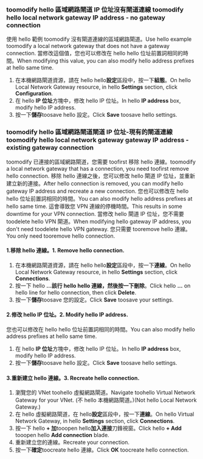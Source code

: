### <span data-ttu-id="b48b3-101"><a name="gwipnoconnection"></a>toomodify hello 區域網路閘道 IP 位址沒有閘道連線</span><span class="sxs-lookup"><span data-stu-id="b48b3-101"><a name="gwipnoconnection"></a> toomodify hello local network gateway IP address - no gateway connection</span></span>

<span data-ttu-id="b48b3-102">使用 hello 範例 toomodify 沒有閘道連線的區域網路閘道。</span><span class="sxs-lookup"><span data-stu-id="b48b3-102">Use hello example toomodify a local network gateway that does not have a gateway connection.</span></span> <span data-ttu-id="b48b3-103">當修改這個值，您也可以修改在 hello hello 位址前置詞相同的時間。</span><span class="sxs-lookup"><span data-stu-id="b48b3-103">When modifying this value, you can also modify hello address prefixes at hello same time.</span></span>

1. <span data-ttu-id="b48b3-104">在本機網路閘道資源，請在 hello hello**設定**區段中，按一下**組態**。</span><span class="sxs-lookup"><span data-stu-id="b48b3-104">On hello Local Network Gateway resource, in hello **Settings** section, click **Configuration**.</span></span>
2. <span data-ttu-id="b48b3-105">在 hello **IP 位址**方塊中，修改 hello IP 位址。</span><span class="sxs-lookup"><span data-stu-id="b48b3-105">In hello **IP address** box, modify hello IP address.</span></span>
3. <span data-ttu-id="b48b3-106">按一下**儲存**toosave hello 設定。</span><span class="sxs-lookup"><span data-stu-id="b48b3-106">Click **Save** toosave hello settings.</span></span>

### <span data-ttu-id="b48b3-107"><a name="gwipwithconnection"></a>toomodify hello 區域網路閘道閘道 IP 位址-現有的閘道連線</span><span class="sxs-lookup"><span data-stu-id="b48b3-107"><a name="gwipwithconnection"></a>toomodify hello local network gateway gateway IP address - existing gateway connection</span></span>

<span data-ttu-id="b48b3-108">toomodify 已連接的區域網路閘道，您需要 toofirst 移除 hello 連線。</span><span class="sxs-lookup"><span data-stu-id="b48b3-108">toomodify a local network gateway that has a connection, you need toofirst remove hello connection.</span></span> <span data-ttu-id="b48b3-109">移除 hello 連線之後，您可以修改 hello 閘道 IP 位址，並重新建立新的連接。</span><span class="sxs-lookup"><span data-stu-id="b48b3-109">After hello connection is removed, you can modify hello gateway IP address and recreate a new connection.</span></span> <span data-ttu-id="b48b3-110">您也可以修改在 hello hello 位址前置詞相同的時間。</span><span class="sxs-lookup"><span data-stu-id="b48b3-110">You can also modify hello address prefixes at hello same time.</span></span> <span data-ttu-id="b48b3-111">這會導致您 VPN 連線的停機時間。</span><span class="sxs-lookup"><span data-stu-id="b48b3-111">This results in some downtime for your VPN connection.</span></span> <span data-ttu-id="b48b3-112">當修改 hello 閘道 IP 位址，您不需要 toodelete hello VPN 閘道。</span><span class="sxs-lookup"><span data-stu-id="b48b3-112">When modifying hello gateway IP address, you don't need toodelete hello VPN gateway.</span></span> <span data-ttu-id="b48b3-113">您只需要 tooremove hello 連線。</span><span class="sxs-lookup"><span data-stu-id="b48b3-113">You only need tooremove hello connection.</span></span>
 
#### <a name="1-remove-hello-connection"></a><span data-ttu-id="b48b3-114">1.移除 hello 連線。</span><span class="sxs-lookup"><span data-stu-id="b48b3-114">1. Remove hello connection.</span></span>

1. <span data-ttu-id="b48b3-115">在本機網路閘道資源，請在 hello hello**設定**區段中，按一下**連線**。</span><span class="sxs-lookup"><span data-stu-id="b48b3-115">On hello Local Network Gateway resource, in hello **Settings** section, click **Connections**.</span></span>
2. <span data-ttu-id="b48b3-116">按一下 hello **...**該行 hello hello 連線，然後按一下**刪除**。</span><span class="sxs-lookup"><span data-stu-id="b48b3-116">Click hello **...** on hello line for hello connection, then click **Delete**.</span></span>
3. <span data-ttu-id="b48b3-117">按一下**儲存**toosave 您的設定。</span><span class="sxs-lookup"><span data-stu-id="b48b3-117">Click **Save** toosave your settings.</span></span>

#### <a name="2-modify-hello-ip-address"></a><span data-ttu-id="b48b3-118">2.修改 hello IP 位址。</span><span class="sxs-lookup"><span data-stu-id="b48b3-118">2. Modify hello IP address.</span></span>

<span data-ttu-id="b48b3-119">您也可以修改在 hello hello 位址前置詞相同的時間。</span><span class="sxs-lookup"><span data-stu-id="b48b3-119">You can also modify hello address prefixes at hello same time.</span></span>

1. <span data-ttu-id="b48b3-120">在 hello **IP 位址**方塊中，修改 hello IP 位址。</span><span class="sxs-lookup"><span data-stu-id="b48b3-120">In hello **IP address** box, modify hello IP address.</span></span>
2. <span data-ttu-id="b48b3-121">按一下**儲存**toosave hello 設定。</span><span class="sxs-lookup"><span data-stu-id="b48b3-121">Click **Save** toosave hello settings.</span></span>

#### <a name="3-recreate-hello-connection"></a><span data-ttu-id="b48b3-122">3.重新建立 hello 連線。</span><span class="sxs-lookup"><span data-stu-id="b48b3-122">3. Recreate hello connection.</span></span>

1. <span data-ttu-id="b48b3-123">瀏覽您的 VNet toohello 虛擬網路閘道。</span><span class="sxs-lookup"><span data-stu-id="b48b3-123">Navigate toohello Virtual Network Gateway for your VNet.</span></span> <span data-ttu-id="b48b3-124">(不 hello 本機網路閘道。)</span><span class="sxs-lookup"><span data-stu-id="b48b3-124">(Not hello Local Network Gateway.)</span></span>
2. <span data-ttu-id="b48b3-125">在 hello 虛擬網路閘道，在 hello**設定**區段中，按一下**連線**。</span><span class="sxs-lookup"><span data-stu-id="b48b3-125">On hello Virtual Network Gateway, in hello **Settings** section, click **Connections**.</span></span>
3. <span data-ttu-id="b48b3-126">按一下 hello **+ 加**tooopen hello**加入連接**刀鋒視窗。</span><span class="sxs-lookup"><span data-stu-id="b48b3-126">Click hello **+ Add** tooopen hello **Add connection** blade.</span></span>
4. <span data-ttu-id="b48b3-127">重新建立您的連線。</span><span class="sxs-lookup"><span data-stu-id="b48b3-127">Recreate your connection.</span></span>
5. <span data-ttu-id="b48b3-128">按一下**確定**toocreate hello 連線。</span><span class="sxs-lookup"><span data-stu-id="b48b3-128">Click **OK** toocreate hello connection.</span></span>
